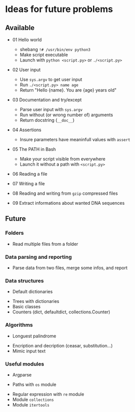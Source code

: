 # Ideas for future problems

## Available

- 01 Hello world
  - shebang `!# /usr/bin/env python3`
  - Make script executable
  - Launch with `python <script.py>` or `./<script.py>`

- 02 User input
  - Use `sys.argv` to get user input
  - Run `./<script.py> name age`
  - Return "Hello {name}. You are {age} years old"

- 03 Documentation and try/except
  - Parse user input with `sys.argv`
  - Run without (or wrong number of) arguments
  - Return docstring (`__doc__`)

- 04 Assertions
  - Insure parameters have meaninfull values with `assert`

- 05 The PATH in Bash
  - Make your script visible from everywhere
  - Launch it without a path with `<script.py>`

- 06 Reading a file
- 07 Writing a file
- 08 Reading and writing from `gzip` compressed files
- 09 Extract informations about wanted DNA sequences

## Future

### Folders
* Read multiple files from a folder

### Data parsing and reporting
* Parse data from two files, merge some infos, and report

### Data structures
* Default dictionaries
- Trees with dictionaries
- Basic classes
- Counters (dict, defaultdict, collections.Counter)

### Algorithms
* Longuest palindrome
- Encription and decription (ceasar, substitution...)
- Mimic input text

### Useful modules
- Argparse
* Paths with `os` module
- Regular expression with `re` module
- Module `collections`
- Module `itertools`
